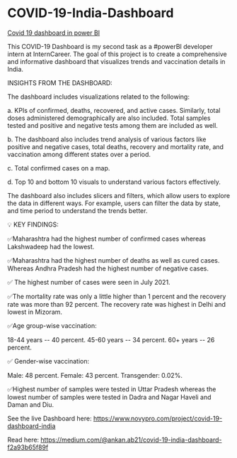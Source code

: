 # COVID-19-India-Dashboard
[Covid 19 dashboard in power BI](https://www.linkedin.com/posts/bandyopadhyay-ankan_powerbi-activity-7157398428073832448-SH0T?utm_source=share&utm_medium=member_desktop)

This COVID-19 Dashboard is my second task as a #powerBI developer intern at InternCareer. The goal of this project is to create a comprehensive and informative dashboard that visualizes trends and vaccination details in India.



INSIGHTS FROM THE DASHBOARD:



The dashboard includes visualizations related to the following:



a. KPIs of confirmed, deaths, recovered, and active cases. Similarly, total doses administered demographically are also included. Total samples tested and positive and negative tests among them are included as well.



b. The dashboard also includes trend analysis of various factors like positive and negative cases, total deaths, recovery and mortality rate, and vaccination among different states over a period.



c. Total confirmed cases on a map.



d. Top 10 and bottom 10 visuals to understand various factors effectively.



The dashboard also includes slicers and filters, which allow users to explore the data in different ways. For example, users can filter the data by state, and time period to understand the trends better.



💡 KEY FINDINGS:



✅Maharashtra had the highest number of confirmed cases whereas Lakshwadeep had the lowest.



✅Maharashtra had the highest number of deaths as well as cured cases. Whereas Andhra Pradesh had the highest number of negative cases.



✅ The highest number of cases were seen in July 2021.



✅The mortality rate was only a little higher than 1 percent and the recovery rate was more than 92 percent. The recovery rate was highest in Delhi and lowest in Mizoram.



✅Age group-wise vaccination:

18-44 years -- 40 percent. 45-60 years -- 34 percent. 60+ years -- 26 percent.



✅ Gender-wise vaccination:

Male: 48 percent. Female: 43 percent. Transgender: 0.02%.



✅Highest number of samples were tested in Uttar Pradesh whereas the lowest number of samples were tested in Dadra and Nagar Haveli and Daman and Diu.



See the live Dashboard here: https://www.novypro.com/project/covid-19-dashboard-india







Read here: https://medium.com/@ankan.ab21/covid-19-india-dashboard-f2a93b65f89f
